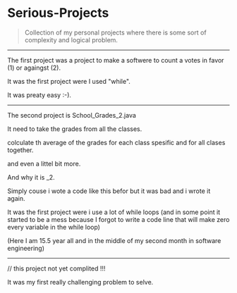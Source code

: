 # Serious-Projects
>Collection of my personal projects where there is some sort of complexity and logical problem.

-----------------------------------------------------------------------------------------------------------------------------

The first project was a project to make a softwere to count a votes in favor (1) or againgst (2).

It was the first project were I used "while".

It was preaty easy :-).

------------------------------------------------------------------------------------------------------------------------------

The second project is School_Grades_2.java

It need to take the grades from all the classes.

colculate th average of the grades for each class spesific and for all clases together.

and even a littel bit more.

And why it is _2.

Simply couse i wote a code like this befor but it was bad and i wrote it again.

It was the first project were i use a lot of while loops (and in some point it started to be a mess because I forgot to write a code line that will make zero every variable in the while loop)

(Here I am 15.5 year all and in the middle of my second month in software engineering)

------------------------------------------------------------------------------------------------------------------------------

// this project not yet complited !!!

It was my first really challenging problem to selve.
